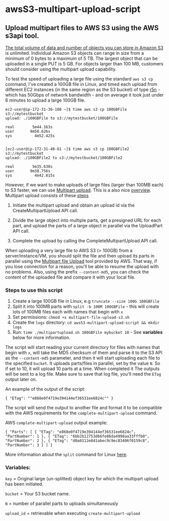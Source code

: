 # awsS3-multipart-upload-script
## Upload multipart files to AWS S3 using the AWS s3api tool.

[The total volume of data and number of objects you can store in Amazon S3](https://aws.amazon.com/s3/faqs/) is unlimited. Individual Amazon S3 objects can range in size from a minimum of 0 bytes to a maximum of 5 TB. The largest object that can be uploaded in a single PUT is 5 GB. For objects larger than 100 MB, customers should consider using the multipart upload capability.

To test the speed of uploading a large file using the standard `aws s3 cp` command, I've created a 100GB file in Linux, and timed each upload from different EC2 instances (in the same region as the S3 bucket) of type [r5n](https://aws.amazon.com/ec2/instance-types/r5) - which has 50Gbps of network bandwidth - and on average it took just under 6 minutes to upload a large 100GB file.

```
ec2-user@ip-172-31-36-108 ~]$ time aws s3 cp 100GBFile s3://mytestbucket
upload: ./100GBFile to s3://mytestbucket/100GBFile
 
real        5m44.163s
user       9m50.626s
sys          4m52.425s
 
 
[ec2-user@ip-172-31-40-61 ~]$ time aws s3 cp 100GBFile2 s3://mytestbucket
upload: ./100GBFile2 to s3://mytestbucket/100GBFile2
 
real        5m35.630s
user       9m38.756s
sys          4m42.815s

```

However, if we want to make uploads of large files (larger than 100MB each) to S3 faster, we can use [Multipart upload](https://docs.aws.amazon.com/AmazonS3/latest/userguide/mpuoverview.html). This is a also nice [overview](https://www.linkedin.com/pulse/aws-s3-multipart-upload-using-cli-ravindra-singh/). Multipart upload consists of these [steps](https://aws.amazon.com/blogs/compute/uploading-large-objects-to-amazon-s3-using-multipart-upload-and-transfer-acceleration/)

1.    Initiate the multipart upload and obtain an upload id via the CreateMultipartUpload API call.

2.    Divide the large object into multiple parts, get a presigned URL for each part, and upload the parts of a large object in parallel via the UploadPart API call.

3.    Complete the upload by calling the CompleteMultipartUpload API call.
 

When uploading a very large file to AWS S3 (> 100GB) from a server/instance/VM, you should split the file and then upload its parts in parallel using the [Multipart file Upload](https://docs.aws.amazon.com/cli/latest/reference/s3api/upload-part.html) tool provided by AWS. That way, if you lose connection for a reason, you'll be able to resume the upload with no problems. Also, using the prefix `--content-md5`, you can check the content of the uploaded file and compare it with your local file.

### Steps to use this script

1. Create a large 100GB file in Linux, e.g `truncate --size 100G 100GBFile`
2. Split it into 100MB parts with `split -b 100M 100GBFile` - this will create lots of 100MB files each with names that begin with `x`
3. Set permissions: `chmod +x multipart-file-upload-s3.sh`
4. Create the `logs` directory: `cd awsS3-multipart-upload-script && mkdir logs`
5. Run: `time ./multipartupload.sh 100GBFile mybucket 10` - See **variables** below for more information.
   
The script will start reading your current directory for files with names that begin with `x`, will take the MD5 checksum of them and parse it to the S3 API as the `--content-md5` parameter, and then it will start uploading each file to the specified `bucket`.
It uploads parts/files in parallel, set by the value `N`. So if set to 10, it will upload 10 parts at a time. 
When completed it
The outputs will be sent to a log file.
Make sure to save that log file, you'll need the `ETag` output later on.

An example of the output of the script:

<code>{
    "ETag": "\"e868e0f4719e394144ef36531ee6824c\""
}</code>

The script will send the output to another file and format it to be compatible with the AWS requirements for the `complete-multipart-upload` command.

AWS `complete-multipart-upload` output example:

<code>{
  "Parts": [
    {
      "ETag": "e868e0f4719e394144ef36531ee6824c",
      "PartNumber": 1
    },
    {
      "ETag": "6bb2b12753d66fe86da4998aa33fffb0",
      "PartNumber": 2
    },
    {
      "ETag": "d0a0112e841abec9c9ec83406f0159c8",
      "PartNumber": 3
    }
  ]
}</code>

More information about the `split` command for Linux [here](https://www.linuxtechi.com/split-command-examples-for-linux-unix/).

### **Variables:**

`key` = Original large (un-splitted) object key for which the multipart upload has been initiated.

`bucket` = Your S3 bucket name.

`N` = number of parallel parts to uploads simultaneously

`upload_id` = retrievable when executing `create-multipart-upload`




